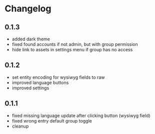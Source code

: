 # Changelog

## 0.1.3

* added dark theme
* fixed found accounts if not admin, but with group permission
* hide link to assets in settings menu if group has no access

## 0.1.2

* set entity encoding for wysiwyg fields to raw
* improved language buttons
* improved settings

## 0.1.1

* fixed missing language update after clicking button (wysiwyg field)
* fixed wrong entry default group toggle
* cleanup
